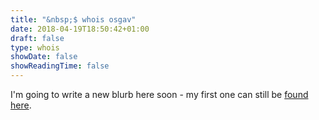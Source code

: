 ```yaml
---
title: "&nbsp;$ whois osgav"
date: 2018-04-19T18:50:42+01:00
draft: false
type: whois
showDate: false
showReadingTime: false
---
```


I'm going to write a new blurb here soon - my first one can still be [found here](/post/whois-osgav.html).

